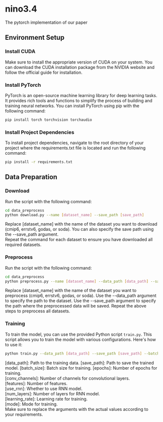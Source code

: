 # nino3.4
The pytorch implementation of our paper

## Environment Setup

### Install CUDA

Make sure to install the appropriate version of CUDA on your system. You can download the CUDA installation package from the NVIDIA website and follow the official guide for installation.

### Install PyTorch

PyTorch is an open-source machine learning library for deep learning tasks. It provides rich tools and functions to simplify the process of building and training neural networks. You can install PyTorch using pip with the following command:

```bash
pip install torch torchvision torchaudio
```

### Install Project Dependencies

To install project dependencies, navigate to the root directory of your project where the requirements.txt file is located and run the following command:

```bash
pip install -r requirements.txt
```
## Data Preparation

### Download

Run the script with the following command:

```bash
cd data_preprocess
python download.py --name [dataset_name] --save_path [save_path]
```

Replace [dataset_name] with the name of the dataset you want to download (cmip6, errstv6, godas, or soda). You can also specify the save path using the --save_path argument.  
Repeat the command for each dataset to ensure you have downloaded all required datasets.

### Preprocess

Run the script with the following command:

```bash
cd data_preprocess
python preprocess.py --name [dataset_name] --data_path [data_path] --save_path [save_path]
```

Replace [dataset_name] with the name of the dataset you want to preprocess (cmip6, errstv6, godas, or soda).
Use the --data_path argument to specify the path to the dataset.
Use the --save_path argument to specify the path where the preprocessed data will be saved.
Repeat the above steps to preprocess all datasets.

### Training

To train the model, you can use the provided Python script `train.py`. This script allows you to train the model with various configurations. Here's how to use it:

```bash
python train.py --data_path [data_path] --save_path [save_path] --batch_size [batch_size] --epochs [epochs] --conv_channels [conv_channels] --features [features] --use_rnn [use_rnn] --num_layers [num_layers] --learning_rate [learning_rate] --mode [mode]
```

[data_path]: Path to the training data.
[save_path]: Path to save the trained model.
[batch_size]: Batch size for training.
[epochs]: Number of epochs for training.  
[conv_channels]: Number of channels for convolutional layers.  
[features]: Number of features.  
[use_rnn]: Whether to use RNN model.  
[num_layers]: Number of layers for RNN model.  
[learning_rate]: Learning rate for training.  
[mode]: Mode for training.  
Make sure to replace the arguments with the actual values according to your requirements.
